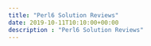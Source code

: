 ```yaml
---
title: "Perl6 Solution Reviews"
date: 2019-10-11T10:10:00+00:00
description : "Perl6 Solution Reviews"
---
```


